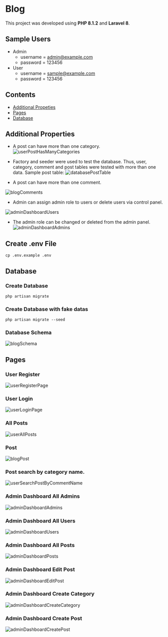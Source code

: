 
# Blog
This project was developed using **PHP 8.1.2** and **Laravel 8**.

## Sample Users

- Admin
    - username = admin@example.com
    - password = 123456
- User
    - username = sample@example.com
    - password = 123456

## Contents

- [Additional Propeties](#additional-properties)
- [Pages](#pages)
- [Database](#database)

## Additional Properties

- A post can have more than one category.
  <br />![userPostHasManyCategories](https://i.hizliresim.com/2liuc4l.png)

- Factory and seeder were used to test the database. Thus, user, category, comment and post tables were tested with more than one data. Sample post table:
  ![databasePostTable](https://i.hizliresim.com/mw0k41q.png)



- A post can have more than one comment.


![blogComments](https://i.hizliresim.com/o1n2jkn.png)

-   Admin can assign admin role to users or delete users via control panel.

![adminDashboardUsers](https://i.hizliresim.com/a0q8svo.png)


- The admin role can be changed or deleted from the admin panel.
  ![adminDashboardAdmins](https://i.hizliresim.com/doepc57.png)
 
## Create .env File
    cp .env.example .env

## Database

### Create Database
    php artisan migrate

 ### Create Database with fake datas
    php artisan migrate --seed

### Database Schema
![blogSchema](https://i.hizliresim.com/jmy22rn.png)

## Pages
### User Register
![userRegisterPage](https://i.hizliresim.com/cg8vkvn.png)
### User Login
![userLoginPage](https://i.hizliresim.com/7ccr63m.png)

### All Posts
![userAllPosts](https://i.hizliresim.com/l8u4jrr.png)

### Post
![blogPost](https://i.hizliresim.com/o1n2jkn.png)

### Post search by category name.
![userSearchPostByCommentName](https://i.hizliresim.com/bumcbh8.png)

### Admin Dashboard All Admins
![adminDashboardAdmins](https://i.hizliresim.com/doepc57.png)

### Admin Dashboard All Users
![adminDashboardUsers](https://i.hizliresim.com/a0q8svo.png)

### Admin Dashboard All Posts
![adminDashboardPosts](https://i.hizliresim.com/fn96p4x.png)

### Admin Dashboard Edit Post
![adminDashboardEditPost](https://i.hizliresim.com/fo6tysj.png)

### Admin Dashboard Create Category
![adminDashboardCreateCategory](https://i.hizliresim.com/nneyuqa.png)

### Admin Dashboard Create Post
![adminDashboardCreatePost](https://i.hizliresim.com/3r6sqzi.png)
